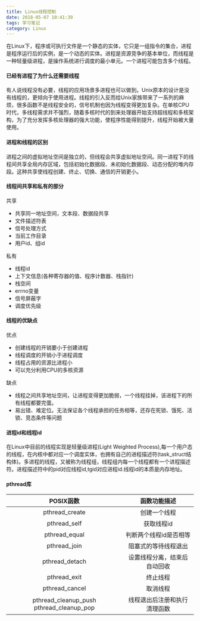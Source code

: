 ```yaml
---
title: Linux线程控制
date: 2018-05-07 10:41:39
tags: 学习笔记
category: Linux
---
```

在Linux下，程序或可执行文件是一个静态的实体，它只是一组指令的集合，进程是程序运行后的实例，是一个动态的实体。进程是资源竞争的基本单位，而线程是一种轻量级进程，是操作系统进行调度的最小单元。一个进程可能包含多个线程。
<!--more-->
#### 已经有进程了为什么还需要线程
有人说线程没有必要，线程的应用场景多进程也可以做到。Unix原本的设计是没有线程的，更倾向于使用进程。线程的引入反而给Unix家族带来了一系列的麻烦，很多函数不是线程安全的，信号机制也因为线程变得更加复杂。在单核CPU时代，多线程需求并不强烈，随着多核时代的到来处理器开始支持超线程和多核架构，为了充分发挥多核处理器的强大功能，使程序性能得到提升，线程开始被大量使用。

#### 进程和线程的区别
进程之间的虚拟地址空间是独立的，但线程会共享虚拟地址空间。同一进程下的线程间共享全局内存区域，包括初始化数据段、未初始化数据段、动态分配的堆内存段。这种共享使线程创建、终止、切换、通信的开销更小。

#### 线程间共享和私有的部分
共享
- 共享同一地址空间，文本段、数据段共享
- 文件描述符表
- 信号处理方式
- 当前工作目录
- 用户id、组id

私有
- 线程id
- 上下文信息(各种寄存器的值、程序计数器、栈指针)
- 栈空间
- errno变量
- 信号屏蔽字
- 调度优先级

#### 线程的优缺点
优点
- 创建线程的开销要小于创建进程
- 线程调度的开销小于进程调度
- 线程占用的资源比进程小
- 可以充分利用CPU的多核资源

缺点
- 线程之间共享地址空间，让进程变得更加脆弱，一个线程挂掉，该进程下的所有线程都要完蛋。
- 易出错、难定位。无法保证各个线程承担的任务相等，还存在死锁、饿死、活锁、竞态条件等问题

#### 进程id和线程id
在Linux中目前的线程实现是轻量级进程(Light Weighted Process),每一个用户态的线程，在内核中都对应一个调度实体，也拥有自己的进程描述符(task_struct结构体)。多进程的线程，又被称为线程组，线程组内每一个线程都有一个进程描述符。进程描述符中的pid对应线程id,tgid对应进程id.线程id的本质是内存地址。

#### pthread库

POSIX函数 | 函数功能描述
:---: | :---:
pthread_create | 创建一个线程
pthread_self | 获取线程id
pthread_equal | 判断两个线程id是否相等
pthread_join | 阻塞式的等待线程退出
pthread_detach | 设置线程分离，结束后自动回收
pthread_exit | 终止线程
pthread_cancel | 取消线程
pthread_cleanup_push pthread_cleanup_pop | 线程退出后注册和执行清理函数


